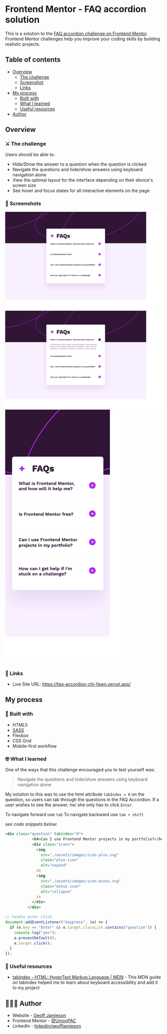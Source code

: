 # Frontend Mentor - FAQ accordion solution

This is a solution to the [FAQ accordion challenge on Frontend Mentor](https://www.frontendmentor.io/challenges/faq-accordion-wyfFdeBwBz). Frontend Mentor challenges help you improve your coding skills by building realistic projects. 

## Table of contents

- [Overview](#overview)
  - [The challenge](#the-challenge)
  - [Screenshot](#screenshot)
  - [Links](#links)
- [My process](#my-process)
  - [Built with](#built-with)
  - [What I learned](#what-i-learned)
  - [Useful resources](#useful-resources)
- [Author](#author)

## Overview

### ⚔️ The challenge

Users should be able to:

- Hide/Show the answer to a question when the question is clicked
- Navigate the questions and hide/show answers using keyboard navigation alone
- View the optimal layout for the interface depending on their device's screen size
- See hover and focus states for all interactive elements on the page

### 📸 Screenshots

![Desktop View](./Screenshot%202024-01-08%20at%2012-32-56%20Frontend%20Mentor%20FAQ%20accordion.png)
![Desktop View with question open](./Screenshot%202024-01-08%20at%2012-50-34%20Frontend%20Mentor%20FAQ%20accordion.png)
![Mobile View](./Screenshot%202024-01-08%20at%2012-33-49%20Frontend%20Mentor%20FAQ%20accordion.png)


### 🔗 Links

- Live Site URL: https://faq-accordion-chi-fawn.vercel.app/

## My process

### 🧱 Built with

- HTML5
- [SASS](https://sass-lang.com/)
- Flexbox
- CSS Grid
- Mobile-first workflow

### 🤓 What I learned

One of the ways that this challenge encouraged you to test yourself was:

>Navigate the questions and hide/show answers using keyboard navigation alone

My solution to this was to use the html attribute `tabIndex = 0` on the question, so users can tab through the questions in the FAQ Accordion. If a user wishes to see the answer, he/ she only has to click `Enter`.

To navigate forward use `tab`
To navigate backward use `tab + shift`

*see code snippets below:*

```html
<div class="question" tabindex="0">
            <h4>Can I use Frontend Mentor projects in my portfolio?</h4>
            <div class="icons">
              <img
                src="./assets/images/icon-plus.svg"
                class="plus-icon"
                alt="expand"
              />
              <img
                src="./assets/images/icon-minus.svg"
                class="minus-icon"
                alt="collapse"
              />
            </div>
          </div>
```
```js
// handle enter click
document.addEventListener("keypress", (e) => {
  if (e.key == "Enter" && e.target.classList.contains("question")) {
    console.log("yes");
    e.preventDefault();
    e.target.click();
  }
});
```


### 🙏 Useful resources

- [tabindex - HTML: HyperText Markup Language | MDN](https://developer.mozilla.org/en-US/docs/Web/HTML/Global_attributes/tabindex) - This MDN guide on tabindex helped me to learn about keyboard accessibility and add it to my project


## 👨🏻‍🦰 Author

- Website - [Geoff Jamieson](https://www.geoffjamieson.com/)
- Frontend Mentor - [@UnionPAC](https://www.frontendmentor.io/profile/@UnionPAC)
- LinkedIn - [linkedin/geoffjamieson](https://www.linkedin.com/in/geoffjamieson/)
